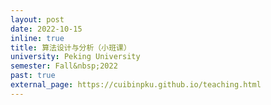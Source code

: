```yaml
---
layout: post
date: 2022-10-15
inline: true
title: 算法设计与分析（小班课）
university: Peking University
semester: Fall&nbsp;2022
past: true
external_page: https://cuibinpku.github.io/teaching.html
---
```

